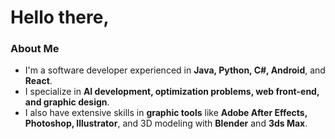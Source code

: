 # Hello there,

### About Me
- I'm a software developer experienced in **Java, Python, C#, Android**, and **React**.
- I specialize in **AI development, optimization problems, web front-end, and graphic design**.
- I also have extensive skills in **graphic tools** like **Adobe After Effects, Photoshop, Illustrator**, and 3D modeling with **Blender** and **3ds Max**.
